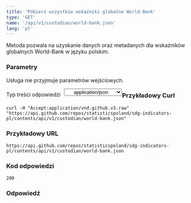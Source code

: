 ```yaml
---
title: 'Pobierz wszystkie wskaźniki globalne World-Bank'
type: 'GET'
name: '/api/v1/custodian/world-bank.json'
lang: 'pl'
---
```


Metoda pozwala na uzyskanie danych oraz metadanych dla wskaźników globalnych World-Bank w języku polskim.

### Parametry

<p>Usługa nie przyjmuje parametrów wejściowych.</p>

<p style='float:left;margin-top: 7px;'>Typ treści odpowiedzi</p>
<select style='float:left;padding: 0px 15px;width: 155px;margin-left: 10px;text-align-last: center;'>
  <option>application/json</option>
</select>

<div id='example1'>

<h3 id="przykładowy-curl">Przykładowy Curl</h3>

<p><code class="highlighter-rouge">curl -H "Accept:application/vnd.github.v3.raw" "https://api.github.com/repos/statisticspoland/sdg-indicators-pl/contents/api/v1/custodian/world-bank.json"</code></p>

<h3 id="przykładowy-url">Przykładowy URL</h3>

<p><code class="highlighter-rouge">https://api.github.com/repos/statisticspoland/sdg-indicators-pl/contents/api/v1/custodian/world-bank.json</code></p>

<h3 id="przykładowy-kod-odpowiedzi">Kod odpowiedzi</h3>

<p><code class="highlighter-rouge">200</code></p>

<h3 id="przykładowa-odpowiedź">Odpowiedź</h3>

<p><code class="highlighter-rouge" id="show-data-world-bank">
</code></p>

</div>


<script>

$.getJSON('http://sdg.gov.pl/api/v1/custodian/world-bank.json', function(data) {
    $('#show-data-world-bank').html(JSON.stringify(data, null, 2));
});

</script>
